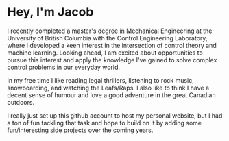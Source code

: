 # Hey, I'm Jacob

I recently completed a master's degree in Mechanical Engineering at the University of British Columbia with the Control Engineering Laboratory, where I developed a keen interest in the intersection of control theory and machine learning. Looking ahead, I am excited about opportunities to pursue this interest and apply the knowledge I've gained to solve complex control problems in our everyday world.

In my free time I like reading legal thrillers, listening to rock music, snowboarding, and watching the Leafs/Raps. I also like to think I have a decent sense of humour and love a good adventure in the great Canadian outdoors.

I really just set up this github account to host my personal website, but I had a ton of fun tackling that task and hope to build on it by adding some fun/interesting side projects over the coming years.

<!--
**J-Morrison/J-Morrison** is a ✨ _special_ ✨ repository because its `README.md` (this file) appears on your GitHub profile.

Here are some ideas to get you started:

- 🔭 I’m currently working on ...
- 🌱 I’m currently learning ...
- 👯 I’m looking to collaborate on ...
- 🤔 I’m looking for help with ...
- 💬 Ask me about ...
- 📫 How to reach me: ...
- 😄 Pronouns: ...
- ⚡ Fun fact: ...
-->
